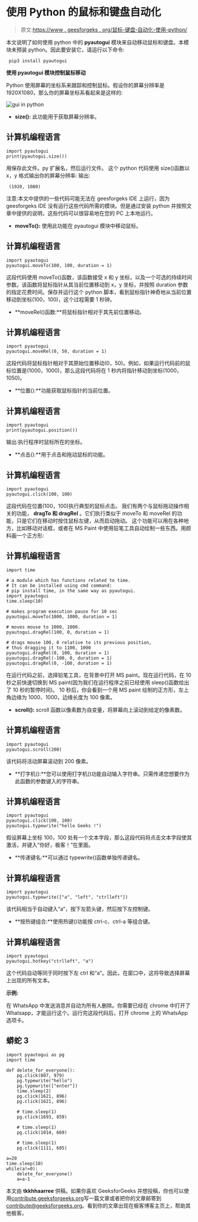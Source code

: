 # 使用 Python 的鼠标和键盘自动化

> 原文:[https://www . geesforgeks . org/鼠标-键盘-自动化-使用-python/](https://www.geeksforgeeks.org/mouse-keyboard-automation-using-python/)

本文说明了如何使用 python 中的 **pyautogui** 模块来自动移动鼠标和键盘。本模块未预装 python。因此要安装它，请运行以下命令:

```
 pip3 install pyautogui
```

**使用 pyautogui 模块控制鼠标移动**

Python 使用屏幕的坐标系来跟踪和控制鼠标。假设你的屏幕分辨率是 1920X1080，那么你的屏幕坐标系看起来是这样的:

![gui in python](img/eb2d6633a5cf12f88197b769c1a85719.png)

*   **size():** 此功能用于获取屏幕分辨率。

## 计算机编程语言

```
import pyautogui
print(pyautogui.size())
```

用保存此文件。py 扩展名，然后运行文件。
这个 python 代码使用 size()函数以 x，y 格式输出你的屏幕分辨率:
输出:

```
 (1920, 1080)
```

注意:本文中提供的一些代码可能无法在 geesforgeks IDE 上运行，因为 geesforgeks IDE 没有运行这些代码所需的模块。但是通过安装 python 并按照文章中提供的说明，这些代码可以很容易地在您的 PC 上本地运行。

*   **moveTo():** 使用此功能在 pyautogui 模块中移动鼠标。

## 计算机编程语言

```
import pyautogui
pyautogui.moveTo(100, 100, duration = 1)
```

这段代码使用 moveTo()函数，该函数接受 x 和 y 坐标，以及一个可选的持续时间参数。该函数将鼠标指针从其当前位置移动到 x，y 坐标，并按照 duration 参数的指定花费时间。保存并运行这个 python 脚本，看到鼠标指针神奇地从当前位置移动到坐标(100，100)，这个过程需要 1 秒钟。

*   **moveRel()函数:**将鼠标指针相对于其先前位置移动。

## 计算机编程语言

```
import pyautogui
pyautogui.moveRel(0, 50, duration = 1)
```

这段代码将鼠标指针相对于其原始位置移动(0，50)。例如，如果运行代码前的鼠标位置是(1000，1000)，那么这段代码将在 1 秒内将指针移动到坐标(1000，1050)。

*   **位置():**功能获取鼠标指针的当前位置。

## 计算机编程语言

```
import pyautogui
print(pyautogui.position())
```

输出:执行程序时鼠标所在的坐标。

*   **点击():**用于点击和拖动鼠标的功能。

## 计算机编程语言

```
import pyautogui
pyautogui.click(100, 100)
```

这段代码在位置(100，100)执行典型的鼠标点击。
我们有两个与鼠标拖动操作相关的功能， **dragTo 和 dragRel** 。它们执行类似于 moveTo 和 moveRel 的功能，只是它们在移动时按住鼠标左键，从而启动拖动。
这个功能可以用在各种地方，比如移动对话框，或者在 MS Paint 中使用铅笔工具自动绘制一些东西。用颜料画一个正方形:

## 计算机编程语言

```
import time

# a module which has functions related to time.
# It can be installed using cmd command:
# pip install time, in the same way as pyautogui.
import pyautogui
time.sleep(10)

# makes program execution pause for 10 sec
pyautogui.moveTo(1000, 1000, duration = 1)

# moves mouse to 1000, 1000.
pyautogui.dragRel(100, 0, duration = 1)

# drags mouse 100, 0 relative to its previous position,
# thus dragging it to 1100, 1000
pyautogui.dragRel(0, 100, duration = 1)
pyautogui.dragRel(-100, 0, duration = 1)
pyautogui.dragRel(0, -100, duration = 1)
```

在运行代码之前，选择铅笔工具，在背景中打开 MS paint。现在运行代码，在 10 秒之前快速切换到 MS paint(因为我们在运行程序之前已经使用 sleep()函数给出了 10 秒的暂停时间)。
10 秒后，你会看到一个用 MS paint 绘制的正方形，左上角边缘为 1000、1000，边缘长度为 100 像素。

*   **scroll():** scroll 函数以像素数为自变量，将屏幕向上滚动到给定的像素数。

## 计算机编程语言

```
import pyautogui
pyautogui.scroll(200)
```

该代码将活动屏幕滚动到 200 像素。

*   **打字机():**您可以使用打字机()功能自动输入字符串。只需传递您想要作为此函数的参数键入的字符串。

## 计算机编程语言

```
import pyautogui
pyautogui.click(100, 100)
pyautogui.typewrite("hello Geeks !")
```

假设屏幕上坐标 100，100 处有一个文本字段，那么这段代码将点击文本字段使其激活，并键入“你好，极客！”在里面。

*   **传递键名:**可以通过 typewrite()函数单独传递键名。

## 计算机编程语言

```
import pyautogui
pyautogui.typewrite(["a", "left", "ctrlleft"])
```

该代码相当于自动键入“a”，按下左箭头键，然后按下左控制键。

*   **按热键组合:**使用热键()功能按 ctrl-c、ctrl-a 等组合键。

## 计算机编程语言

```
import pyautogui
pyautogui.hotkey("ctrlleft", "a")
```

这个代码自动等同于同时按下左 ctrl 和“a”。因此，在窗口中，这将导致选择屏幕上出现的所有文本。

**示例:**

在 WhatsApp 中发送消息并自动为所有人删除。你需要已经在 chrome 中打开了 Whatsapp，才能运行这个。运行完这段代码后，打开 chrome 上的 WhatsApp 选项卡。

## 蟒蛇 3

```
import pyautogui as pg
import time

def delete_for_everyone():
    pg.click(807, 979)
    pg.typewrite("hello")
    pg.typewrite(["enter"])
    time.sleep(2)
    pg.click(1621, 896)
    pg.click(1621, 896)

    # time.sleep(1)
    pg.click(1693, 859)

    # time.sleep(1)
    pg.click(1014, 669)

    # time.sleep(1)
    pg.click(1111, 605)

a=20
time.sleep(10)
while(a!=0):
    delete_for_everyone()
    a=a-1
```

本文由 **tkkhhaarree** 供稿。如果你喜欢 GeeksforGeeks 并想投稿，你也可以使用[contribute.geeksforgeeks.org](https://contribute.geeksforgeeks.org)写一篇文章或者把你的文章邮寄到 contribute@geeksforgeeks.org。看到你的文章出现在极客博客主页上，帮助其他极客。